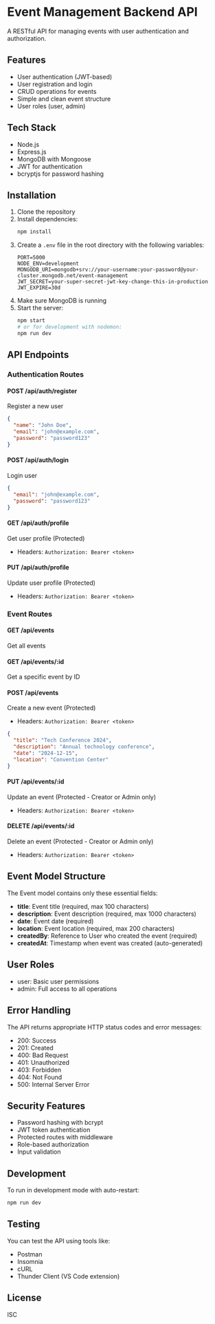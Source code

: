 # Event Management Backend API

A RESTful API for managing events with user authentication and authorization.

## Features

- User authentication (JWT-based)
- User registration and login
- CRUD operations for events
- Simple and clean event structure
- User roles (user, admin)

## Tech Stack

- Node.js
- Express.js
- MongoDB with Mongoose
- JWT for authentication
- bcryptjs for password hashing

## Installation

1. Clone the repository
2. Install dependencies:
   ```bash
   npm install
   ```
3. Create a `.env` file in the root directory with the following variables:
   ```
   PORT=5000
   NODE_ENV=development
   MONGODB_URI=mongodb+srv://your-username:your-password@your-cluster.mongodb.net/event-management
   JWT_SECRET=your-super-secret-jwt-key-change-this-in-production
   JWT_EXPIRE=30d
   ```
4. Make sure MongoDB is running
5. Start the server:
   ```bash
   npm start
   # or for development with nodemon:
   npm run dev
   ```

## API Endpoints

### Authentication Routes

#### POST /api/auth/register
Register a new user
```json
{
  "name": "John Doe",
  "email": "john@example.com",
  "password": "password123"
}
```

#### POST /api/auth/login
Login user
```json
{
  "email": "john@example.com",
  "password": "password123"
}
```

#### GET /api/auth/profile
Get user profile (Protected)
- Headers: `Authorization: Bearer <token>`

#### PUT /api/auth/profile
Update user profile (Protected)
- Headers: `Authorization: Bearer <token>`

### Event Routes

#### GET /api/events
Get all events

#### GET /api/events/:id
Get a specific event by ID

#### POST /api/events
Create a new event (Protected)
- Headers: `Authorization: Bearer <token>`
```json
{
  "title": "Tech Conference 2024",
  "description": "Annual technology conference",
  "date": "2024-12-15",
  "location": "Convention Center"
}
```

#### PUT /api/events/:id
Update an event (Protected - Creator or Admin only)
- Headers: `Authorization: Bearer <token>`

#### DELETE /api/events/:id
Delete an event (Protected - Creator or Admin only)
- Headers: `Authorization: Bearer <token>`

## Event Model Structure

The Event model contains only these essential fields:

- **title**: Event title (required, max 100 characters)
- **description**: Event description (required, max 1000 characters)
- **date**: Event date (required)
- **location**: Event location (required, max 200 characters)
- **createdBy**: Reference to User who created the event (required)
- **createdAt**: Timestamp when event was created (auto-generated)

## User Roles

- user: Basic user permissions
- admin: Full access to all operations

## Error Handling

The API returns appropriate HTTP status codes and error messages:

- 200: Success
- 201: Created
- 400: Bad Request
- 401: Unauthorized
- 403: Forbidden
- 404: Not Found
- 500: Internal Server Error

## Security Features

- Password hashing with bcrypt
- JWT token authentication
- Protected routes with middleware
- Role-based authorization
- Input validation

## Development

To run in development mode with auto-restart:
```bash
npm run dev
```

## Testing

You can test the API using tools like:
- Postman
- Insomnia
- cURL
- Thunder Client (VS Code extension)

## License

ISC
